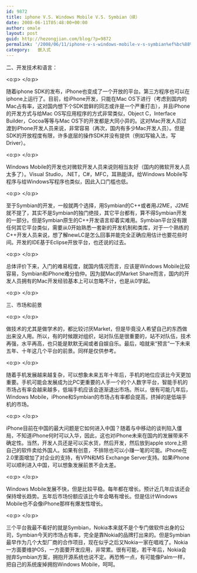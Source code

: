 ```yaml
---
id: 9872
title: iphone V.S. Windows Mobile V.S. Symbian（续）
date: 2008-06-11T05:48:00+00:00
author: omale
layout: post
guid: http://hezongjian.com/blog/?p=9872
permalink: '/2008/06/11/iphone-v-s-windows-mobile-v-s-symbian%ef%bc%88%e7%bb%ad%ef%bc%89/'
category:   嵌入式  
---
```

二、开发技术和语言：

<o:p> </o:p>

随着iphone SDK的发布，iPhone也变成了一个开放的平台。第三方程序也可以在iphone上运行了。目前，给iPhone开发，只能在Mac OS下进行（考虑到国内的Mac占有率，这对国内想下个SDK尝鲜的同志或许是一个严重打击），并且iPhone的开发方式与给Mac OS写应用程序的方式非常类似，Object C，Interface Builder，Cocoa等等与Mac OS下的开发都是大同小异的。这对Mac开发人员过渡到iPhone开发人员来说，非常容易（再次，国内有多少Mac开发人员）。但是SDK的开放程度有限，许多底层的操作SDK并没有提供（例如写输入法，写Driver）。

<o:p> </o:p>

Windows Mobile的开发也对微软开发人员来说则相当友好（国内的微软开发人员太多了）。Visual Studio，.NET，C#，MFC，耳熟能详。给Windows Mobile写程序与给Windows写程序也类似，因此入口门槛也低。

<o:p> </o:p>

至于Symbian的开发，一般就两个选择，用Symbian的C++或者用J2ME，J2ME就不提了，其实不是Symbian的独门绝技，其它平台都有，算不得Symbian开发的一部分。但是Symbian原生的C++开发语言却着实难用。Symbian平台没有跟任何其它平台类似，需要从0开始熟悉一套新的开发机制和类库，对于一个熟练的C++开发人员来说，想了解newLC是怎么回事并能完全正确应用估计也要花些时间。开发的IDE基于Eclipse开放平台，也还说的过去。

<o:p> </o:p>

总体评价下来，入门的难易程度，就国内情况而言，应该是Windows Mobile比较容易，Symbian和iPhone难分伯仲。因为就Mac的Market Share而言，国内的开发人员拥有的Mac开发经验基本上可以忽略不计，也是从0学起。

<o:p> </o:p>

三、市场和前景

<o:p> </o:p>

做技术的尤其是做学术的，都比较讨厌Market，但是毕竟没人希望自己的东西做出来没人用。所以，有的时候跟对组织，站对队伍是很重要的，站不对队伍，技术再强，水平再高，也只能是默默无闻或者自娱自乐。最后，咱就来&ldquo;预言&rdquo;一下未来五年、十年这几个平台的前景。同样是仅供参考。

<o:p> </o:p>

随着手机发展越来越复杂，可以想象未来五年十年后，手机的地位应该比今天更加重要。手机可能会发展成为比PC更重要的人手一个的个人数字平台，智能手机的市场占有率会越来越多，低端手机应该会逐渐退出市场。所以，很有可能几年后，Windows Mobile，iPhone和Symbian的市场占有率都会提高，挤掉的是低端手机的市场。

<o:p> </o:p>

iPhone目前在中国的最大问题是它如何进入中国？随着与中移动的谈判陷入僵局，不知道iPhone何时可以入华，因此，这也对iPhone未来在国内的发展带来不确定性。当然，开发人员还是可以买水货，然后开发，然后放到apple store上把自己的软件卖给外国人。如果有创意，不排除也可以小赚一笔的可能。iPhone在2.0里面增加了对企业的支持，有VPN和MS Exchange Server支持。如果iPhone可以顺利进入中国，可以想象发展前景不会太差。

<o:p> </o:p>

Windows Mobile发展不快，但是比较平稳。每年都在增长。预计近几年应该还会保持增长趋势。五年后市场份额应该比今年会略有增长。但是估计Windows Mobile也不会像iPhone那样有爆发性增长。

<o:p> </o:p>

三个平台我最不看好的就是Symbian，Nokia本来就不是个专门做软件出身的公司，Symbian今天的市场占有率，完全是靠Nokia的品牌打出来的。但是Symbian最早作为几个大型厂商的合作项目，现在似乎之后又Nokia一家在唱戏了。Nokia一方面要维护OS，一方面要开发应用，非常累。很有可能，若干年后，Nokia会抛弃Symbian方案，拥抱开源系统也说不定。再恐怖一点，有可能像Palm一样，把自己的系统废掉拥抱Windows Mobile，呵呵。